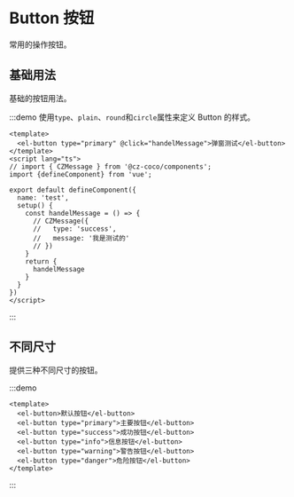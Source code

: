# Button 按钮

常用的操作按钮。

## 基础用法

基础的按钮用法。

:::demo 使用`type`、`plain`、`round`和`circle`属性来定义 Button 的样式。

```vue
<template>
  <el-button type="primary" @click="handelMessage">弹窗测试</el-button>
</template>
<script lang="ts">
// import { CZMessage } from '@cz-coco/components';
import {defineComponent} from 'vue';

export default defineComponent({
  name: 'test',
  setup() {
    const handelMessage = () => {
      // CZMessage({
      //   type: 'success',
      //   message: '我是测试的'
      // })
    }
    return {
      handelMessage
    }
  }
})
</script>
```

:::

## 不同尺寸

提供三种不同尺寸的按钮。

:::demo

```vue
<template>
  <el-button>默认按钮</el-button>
  <el-button type="primary">主要按钮</el-button>
  <el-button type="success">成功按钮</el-button>
  <el-button type="info">信息按钮</el-button>
  <el-button type="warning">警告按钮</el-button>
  <el-button type="danger">危险按钮</el-button>
</template>
```

:::
